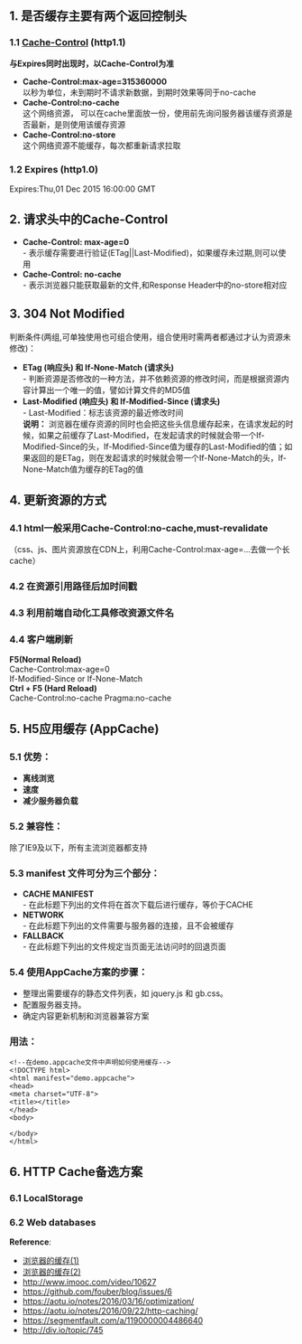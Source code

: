 ## 1. 是否缓存主要有两个返回控制头
### 1.1 [Cache-Control](https://developer.mozilla.org/zh-CN/docs/Web/HTTP/Headers/Cache-Control) (http1.1)
**与Expires同时出现时，以Cache-Control为准**
- **Cache-Control:max-age=315360000**  
以秒为单位，未到期时不请求新数据，到期时效果等同于no-cache  
- **Cache-Control:no-cache**  
这个网络资源， 可以在cache里面放一份，使用前先询问服务器该缓存资源是否最新，是则使用该缓存资源  
- **Cache-Control:no-store**  
这个网络资源不能缓存，每次都重新请求拉取  

### 1.2 Expires (http1.0)
Expires:Thu,01 Dec 2015 16:00:00 GMT

## 2. 请求头中的Cache-Control
- **Cache-Control: max-age=0**  
\- 表示缓存需要进行验证(ETag||Last-Modified)，如果缓存未过期,则可以使用
- **Cache-Control: no-cache**  
\- 表示浏览器只能获取最新的文件,和Response Header中的no-store相对应

## 3. 304 Not Modified
判断条件(两组,可单独使用也可组合使用，组合使用时需两者都通过才认为资源未修改)：
- **ETag (响应头) 和 If-None-Match (请求头)**  
\- 判断资源是否修改的一种方法，并不依赖资源的修改时间，而是根据资源内容计算出一个唯一的值，譬如计算文件的MD5值
- **Last-Modified (响应头)  和 If-Modified-Since (请求头)**  
\- Last-Modified：标志该资源的最近修改时间  
**说明：** 浏览器在缓存资源的同时也会把这些头信息缓存起来，在请求发起的时候，如果之前缓存了Last-Modified，在发起请求的时候就会带一个If-Modified-Since的头，If-Modified-Since值为缓存的Last-Modified的值；如果返回的是ETag，则在发起请求的时候就会带一个If-None-Match的头，If-None-Match值为缓存的ETag的值

## 4. 更新资源的方式
### 4.1 html一般采用Cache-Control:no-cache,must-revalidate
（css、js、图片资源放在CDN上，利用Cache-Control:max-age=...去做一个长cache）
### 4.2 在资源引用路径后加时间戳
### 4.3 利用前端自动化工具修改资源文件名
### 4.4 客户端刷新
**F5(Normal Reload)**   
Cache-Control:max-age=0    
If-Modified-Since or If-None-Match   
**Ctrl + F5 (Hard Reload)**  
Cache-Control:no-cache
Pragma:no-cache

## 5. H5应用缓存 (AppCache)
### 5.1 优势：
- **离线浏览**
- **速度**
- **减少服务器负载**

### 5.2 兼容性：
除了IE9及以下，所有主流浏览器都支持

### 5.3 manifest 文件可分为三个部分：
- **CACHE MANIFEST**  
 \- 在此标题下列出的文件将在首次下载后进行缓存，等价于CACHE
- **NETWORK**  
 \- 在此标题下列出的文件需要与服务器的连接，且不会被缓存
- **FALLBACK**  
 \- 在此标题下列出的文件规定当页面无法访问时的回退页面

### 5.4 使用AppCache方案的步骤：
- 整理出需要缓存的静态文件列表，如 jquery.js 和 gb.css。
- 配置服务器支持。
- 确定内容更新机制和浏览器兼容方案

### 用法：

```
<!--在demo.appcache文件中声明如何使用缓存-->
<!DOCTYPE html>
<html manifest="demo.appcache">
<head>
<meta charset="UTF-8">
<title></title>
</head>
<body>

</body>
</html>
```

## 6. HTTP Cache备选方案
### 6.1 LocalStorage
### 6.2 Web databases


**Reference**:  
- [浏览器的缓存(1)](https://segmentfault.com/a/1190000004486640)
- [浏览器的缓存(2)](https://segmentfault.com/a/1190000004486660)
- http://www.imooc.com/video/10627    
- https://github.com/fouber/blog/issues/6  
- https://aotu.io/notes/2016/03/16/optimization/  
- https://aotu.io/notes/2016/09/22/http-caching/  
- https://segmentfault.com/a/1190000004486640  
- http://div.io/topic/745
